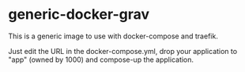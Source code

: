 # generic-docker-grav

This is a generic image to use with docker-compose and traefik.

Just edit the URL in the docker-compose.yml, drop your application to "app" (owned by 1000) and compose-up the application.
